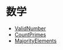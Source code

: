 
# **数学**

* [ValidNumber](./ValidNumber.md) 
* [CountPrimes](./LongestConsecutiveSequence.md)
* [MajorityElements](./MajorityElements.md) 